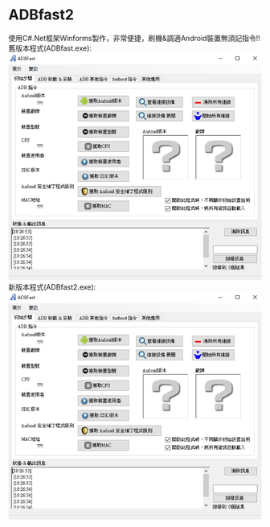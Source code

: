 # ADBfast2
使用C#.Net框架Winforms製作，非常便捷，刷機&調適Android裝置無須記指令!!
舊版本程式(ADBfast.exe):
![shot_1](https://github.com/s104425108/ADBfast2/blob/main/old_ver_picA.png)
新版本程式(ADBfast2.exe):
![shot_1](https://github.com/s104425108/ADBfast2/blob/main/old_ver_picA.png)
